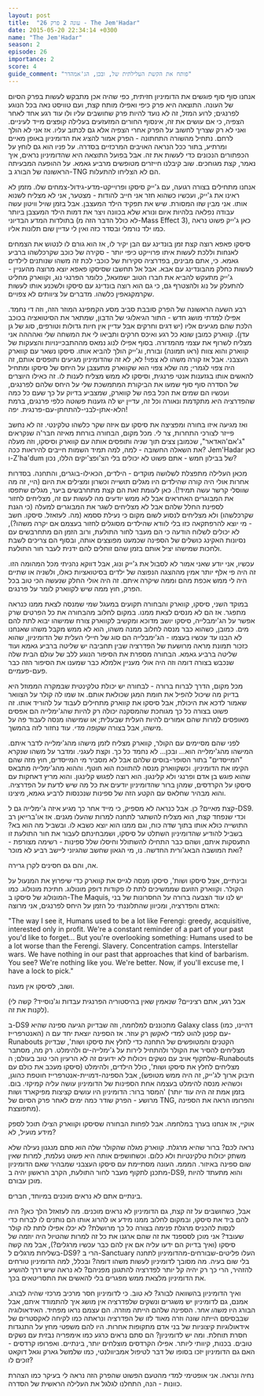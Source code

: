 ```yaml
---
layout: post
title:  "עונה 2 פרק 26 - The Jem'Hadar"
date: 2015-05-20 22:34:14 +0300
name: "The Jem'Hadar"
season: 2
episode: 26
importance: 2
score: 4
guide_comment: "פותח את הקשת העלילתית של, ובכן, הג'אמהדר"
---
```

אנחנו סוף סוף פוגשים את הדומיניון חזיתית, כפי שהיה אכן מתבקש לעשות בפרק הסיום של העונה. התוצאה היא פרק כיפי ואפילו מותח קצת, ועם טוויסט נאה בכל הנוגע לפרנגים; לרוע המזל, זה לא נועד להיות פרק שחושבים עליו ולו עוד רגע אחד לאחר הצפיה, כי אם עושים את זה, אינסוף החורים המזעזעים בעלילה קופצים מייד לעיניים. ואני לא רק שצריך לחשוב על הפרק אחרי הצפיה אלא גם לכתוב עליו. אז אני לא הולך לרחם. נתחיל מהשורה התחתונה - הפרק אמור להציג את הדומיניון באופן מאיים ומרתיע, בתור ככל הנראה האויבים המרכזיים בסדרה. על פניו הוא גם לוחץ על הכפתורים הנכונים כדי לעשות את זה. אבל בפועל התוצאה היא שהדומיניון נראים, איך נאמר, קצת מגוחכים. שוב קיבלנו חייזרים מטופשים מרביע גאמא. על ההופעה המבעיתה הראשונה של הבורג ב-TNG הם לא הצליחו להתעלות.

אנחנו מתחילים בצורה רגועה, עם ג'ייק סיסקו ופרוייקט-מדע-גידול-צמחים שלו. מזמן לא ראינו את ג'ייק, ועכשיו כשהוא חזר אני חייב להודות - מצטער, אני לא מצליח לשנוא אותו. אני מבין שזו המסורת. שיש את תפקיד הילד המעצבן. אבל בזמן שויל וויטון עשה עבודה נפלאה בלהיות איום ונורא שלא בכוונה ויצר את דמות הילד המעצבן ביותר בתולדות המדע הבדיוני (לא כולל הדבר הזה מ-Mass Effect 3), כאן ג'ייק פשוט נראה כמו ילד נורמלי ובסדר כזה ואין לי עדיין שום תלונות אליו.

סיסקו פאפא רוצה קצת זמן בונדינג עם הבן יקיר לו, אז הוא גורם לו לנטוש את הצמחים לאנחות וללכת לעשות איתו פרוייקט כיפי יותר - סקירה של כוכב שקרכלשהו ברביע גאמא. כי, אתם מבינים, בפדרציה סקירות של כוכבי לכת זה משהו שנותנים לילדים לעשות כחלק מהבונדינג עם אבא. אבל אל תחשבו שסיסקו פאפא יוצא מרוצה מהעניין - ג'ייק מתעקש להביא את חברו הטוב ישמעאל, כלומר הפרנגי נוג, וקווארק מחליט להתעלק על נוג ולהצטרף גם, כי גם הוא רוצה בונדינג עם סיסקו ולשכנע אותו לעשות שקרמקגאפין כלשהו. מדברים על ציוותים לא צפויים.

רבע השעה הראשונה של הפרק סובבת סביב מסע הקמפינג המוזר הזה, וזה די נחמד. אפילו למדתי מושג חדש - התור הגיאלוגי של הדבון, שמתאר את הסיטואציה בכוכב הלכת שהם מגיעים אליו (יש דגים וחרקים אבל עדיין אין חיות גדולות וטורפים, סוג של גן עדן). קווארק כמובן שונא כל רגע ואיכס חרקים ותביאו לי את המשחה שלי ואהההה אני מצליח לשרוף את עצמי מהמדורה. בסוף אפילו לנוג נמאס מההתבכיינויות והצעקות של קווארק והוא צווח (ראו תמונה) ובורח, וג'ייק הולך להביא אותו. סיסקו נשאר עם קווארק העצבני. אבל אז קורה משהו לא צפוי! לא, לא זה שהדומיניון מגיעים ותופסים אותם, זה היה צפוי לגמרי; מה שלא צפוי הוא שקווארק מתעצבן על היחס של סיסקו ומתחיל להאשים אותו בגזענות אנטי פרנגית, וסיסקו לא ממש מצליח לענות לו. זה כאילו היוצרים של הסדרה סוף סוף שמעו את הביקורת המתמשכת שלי על היחס שלהם לפרנגים, ועכשיו הם שמים את הכל בפה של קווארק, שמצביע בדיוק על כך שעם כל כמה שהפדרציה היא מתקדמת ונאורה וכל זה, עדיין יש לה גזענות פשוטה כלפי פרנגים, ברמת הלא-אתן-לבני-להתחתן-עם-פרנגית. יפה!

ואז מגיעה איזו בחורה ומפציצה את סיסקו עם איזה שקר כלשהו טלקינטי. זה לא נחשב פייזר לצורכי התחרות, צר לי. מכל מקום, הבחורה בורחת מאיזה חבר'ה שנקראים "ג'אם'האדאר", שכמובן צצים תוך שניה ותופסים אותה עם קווארק וסיסקו, וזה מעלה את השאלה החשובה - למה, למה תמיד השמות חייבים להיראות ככה? Jem'Hadar כאן ו-Z'ha'dum של בבילון חמש - אתם פשוט לא יכולים בלי הצ'ופצ'יקים הללו, נכון?

מכאן העלילה מתפצלת לשלושה מוקדים - הילדים, הכאילו-בוגרים, והתחנה. בסדרות אחרות אולי היה קורה שהילדים היו מגלים תושייה וכשרון ומצילים את היום (היי, זה מה שווסלי קרשר עשה תמיד!). כאן לעומת זאת הם קצת מתחרבשים ביער, מגלים שתפסו את המבוגרים האחראים אבל לא ממש יודעים מה לעשות עם זה, מצליחים לחזור לספינת החלל שלהם אבל לא מצליחים לשגר את המבוגרים למעלה (כי הגנת שקרכלשהו) ולא מצליחים לנסוע לשום מקום כי נעילת ססמא (מה. לעזאזל. סיסקו. חשב - מי יוצא להרפתקאה כזו בלי לוודא שהילדים מסוגלים לחזור בעצמם אם יקרה משהו?), לא יכולים לשלוח הודעה כי הם מעבר לחור התולעת, ורוב הזמן הם מתחרבשים עם נסיונות האקינג כושלים של הספינה שכמעט מפוצצים אותה, ובסוף הם צריכים לשבת ולחכות שמישהו יציל אותם בזמן שהם זוחלים להם ידנית לעבר חור התולעת.

עכשיו, אני יודע שאני אמור לא לסבול את ג'ייק ונוג, אבל דווקא נהניתי מכל המהומה הזו. זה היה פי אלף יותר אמין מההצגה הנפוצה של ילדים בסיטואציות כאלו, ולשניה או שתיים היה לי ממש אכפת מהם וממה שיקרה איתם. זה היה אולי החלק שנעשה הכי טוב בכל הפרק, חוץ ממה שיש לקווארק לומר על פרנגים.

במוקד השני, סיסקו, קווארק והבחורה תקועים במעגל שמי שמנסה לצאת ממנו כנראה מתפגר. אז הם לא מנסים לצאת ממנו. במקום לחלוב מהבחורה את כל הפרטים שרק אפשר על הג'ימבלייה, סיסקו יושב מדוכא ומקשיב לקווארק צורח שמישהו יבוא לתת להם מים. כמובן, כשהוא כבר מנסה לחלוב ממנה משהו, הוא לא ממש מקבל משהו שאנחנו לא הבנו עד עכשיו בעצמו - הג'ימבלייה הם סוג של חיילי העלית של הדומיניון, שהוא כזכור תמונת מראה מרושעת של הפדרציה שבין תחביבה יש שליטה ברביע גאמא ועוד שליטה ברביע גאמא. הבחורה מספרת את הסיפור הנוגע ללב של עולם הבית שלה שנכבש בצורה דומה וזה היה אולי מעניין אלמלא כבר שמענו את הסיפור הזה כבר פעם-פעמיים. 

מכל מקום, הדרך לברוח ברורה - לבחורה יש יכולת טלקינטית שבמקרה הממוזל היא בדיוק מה שיכול להפיל את חומת המגן שכולאת אותם. אז שמו לה קולר על הצוואר שאמור לדכא את היכולת, אבל סיסקו את קווארק מתחילים לעבוד על להוריד אותו. זה פשוט בצורה כל כך מגוחכת שהמסקנה יכולה רק להיות שהג'ימלייה הם אפסים מאופסים למרות שהם אמורים להיות העלית שבעלית; או שמישהו מנסה לעבוד פה על מישהו, אבל בצורה *שקופה מדי*. עוד נחזור לזה בהמשך.

לפני שהם מסיימים עם הקולר, קווארק מצליח לזמן מישהו מהג'ימלייה לדבר איתם. המישהו מהג'ימלייה הוא... ובכן... לא נחמד כל כך. וקצת לעגני. ומדבר על משהו שנקרא "המייסדים" בתור הסופר-בוסים שלהם אבל לא מסביר מי המייסדים, חוץ מזה שהם הקימו את הדומיניון. וכשקווארק מנסה להתווכח הוא חוטף. וההוא מהג'ימלייה מתבאס שהוא פוגש בן אדם ופרנגי ולא קלינגון. הוא רוצה לפגוש קלינגון. והוא מריץ דאחקות עם סיסקו על הקרדסים, שמהן ברור שהדומיניון יודעים את כל מה שיש לדעת על הפדרציה. והוא מבהיר שחלאס עם הקטע הזה של ספינות שנכנסות לרביע גאמא, מיצינו.

קצת מאיים? כן. אבל כנראה לא מספיק, כי מייד אחר כך מגיע איזה ג'ימלייה גם ל-DS9. וכדי שנפחד קצת, הוא מצליח להשתגר לתחנה למרות שהעלו מגנים. אז או'ברייאן רב התושייה כולא אותו בתוך שדה כוח, וגם ממנו הוא יוצא כשבא לו. ובשביל מה הוא בא? בשביל להודיע שהדומיניון השתלט על סיסקו, ושמבחינתם לעבור את חור התולעת זו התעסקות איתם, ושהם כבר התחילו להשתולל וחיסלו שלל ספינות - רשימה מצורפת - ואת המושבה הבאג'ורית החדשה. נו, מי הגאון שחשב שהגיוני ליישב רביע לא מוכר?

אה, והם גם חסינים לקרן גרירה.

ובינתיים, אצל סיסקו ושות', סיסקו מנסה לגייס את קווארק כדי שיפרוץ את המנעול על הקולר. וקווארק הזועם שממשיכים לתת לו פקודות דופק מונולוג. חתיכת מונולוג. כמו המונולוג של סיסקו ב-The Maquis, יש לנו עוד הצבעה ברורה על החסרונות של בני האדם והפדרציה, ומכיוון שהתלוננתי כל הזמן על היחס לפרנגים, אני מרוצה:

"The way I see it, Humans used to be a lot like Ferengi: greedy, acquisitive, interested only in profit. We're a constant reminder of a part of your past you'd like to forget... But you're overlooking something: Humans used to be a lot worse than the Ferengi. Slavery. Concentration camps. Interstellar wars. We have nothing in our past that approaches that kind of barbarism. You see? We're nothing like you. We're better. Now, if you'll excuse me, I have a lock to pick."

ושוב, לסיסקו אין מענה.

(אבל רגע, אתם רציניים? שנאמין שאין בהיסטוריה הפרנגית עבדות וג'נוסייד? קשה לי לקנות את זה).

ב-DS9 מתכוננים למלחמה, וזה שבדיוק הגיעה ספינה שהיא Galaxy class (דהיינו, כמו האנטרפרייז) עם קפטן להוט למדי לאקשן רק עוזר. אז הספינה יוצאת יחד עם ה-Runabouts הקטנים והמטופשים של התחנה כדי לחלץ את סיסקו ושות', שבדיוק מצליחים להסיר את הקולר ולהתחיל לירות על ג'ימלייה-ים ולהימלט. רק מה, מסתבר שלתקוף אויב עם נשקים ויכולות לא ידועים זה לא הרעיון הכי טוב בעולם; ה-Runabouts מצליחים לחלץ את סיסקו ושות', כולל הילדים, ולהימלט (סיסקו מעכב את כולם עם חיבוק ארוך לג'ייק, זה היה ממש מטופש), אבל הספינה-דמויית-אנטרפרייז חוטפת כהוגן, וכשהיא מנסה להימלט בעצמה אחת הספינות של הדומיניון עושה עליה קמיקזי. בום. המסר ברור: הדומיניון היו עושים קציצות מפיקארד ושות' (בזמן אמת זה היה עוד יותר מרושע - הפרק שודר כמה ימים לאחר פרק הסיום של TNG, והפרומו הראה את הספינה מתפוצצת).

אוקיי, אז אנחנו בערך במלחמה. אבל לפחות הבחורה שסיסקו וקווארק הצילו תוכל לספק מידע מועיל, לא?

נראה לכם? ברור שהיא מרגלת. קווארק מגלה שהקולר שלה הוא סתם מנגנון נעילה שלא משתק יכולות טלקינטיות ולא כלום. וכשחושפים אותה היא פשוט נעלמת, למרות שאין שום ספינה באיזור. המממ. העונה מסתיימת עם סיסקו העצבני שמבהיר שאם הדומיניון מתכנן לתקוף מעבר לחור התולעת, הקרב הראשון יהיה ב-DS9, והוא מתעתד להיות מוכן עבורם.

בינתיים אתם לא נראים מוכנים במיוחד, חברים.

אבל, כשחושבים על זה קצת, גם הדומיניון לא נראים מוכנים. מה לעזאזל הלך כאן? היה להם ביד את סיסקו, ובמקום לחלוב ממנו מידע או להרוג אותו הם נותנים לו לברוח כדי לנסות להכניס מרגלת פנימה בצורה כל כך מרושלת? לא יכלו אפילו לתת לה קולר שעובד? אני מוכן לסספנד את זה שהם ארגנו את כל זה למרות שהטיול היה יוזמה של סיסקו (ואיך בדיוק הם ידעו עליה אם אין להם כבר עכשיו מרגלים?), אבל מה קשה בשליחת מרגלים ל-DS9? הרי ב-Sanctuary העלו פליטים-שבורחים-מהדומיניון לתחנה בלי שום בעיה. מה מסובך לדומיניון לעשות משהו דומה? ובכלל, למה הדומיניון טורחים להזהיר, הרי כך רק יהיה קל יותר לפדרציה להתגונן מפניהם? לא נראה שיש דרך להושיע את הדומיניון מלצאת ממש מפגרים בלי להאשים את התסריטאים בכך.

ואיך הדומיניון בהשוואה לבורג? לא טוב. כי לדומיניון חסר מרכיב מרכזי שהיה לבורג. אמנם, גם לדומיניון יש משגרים ונשקים שלפדרציה אין מושג איך להתמודד איתם, אבל הבורג היו *משהו אחר*. הספינה שלהם הייתה מוזרה. הם עצמם נראו מפחיד. האידאולוגיה שבבסיסם הייתה שונה וזרה מאוד לזו של הפדרציה ונראתה כמו לקיחה לאקסטרים של אידאולוגיות קיצוניות של בני אדם מתקופות אחרות. היו להם משפטי מחץ על התנגדות חסרת תוחלת. ומה יש לדומיניון? הם סתם נראים כרגע כמו אימפריה נבזית עם נשקים טובים. בכנות, קיוותי ליותר. אפילו הקרדסים מוצלחים יותר, בינתיים. ואפרופו קרדסים - האם גם הדומיניון יזכו בסופו של דבר לטיפול אמביוולנטי, כמו שלמשל גארק וגאל דוקאט זוכים לו?

נחיה ונראה. אני אופטימי למדי מהטעם הפשוט שהפרק הזה נראה לי בעיקר כמו הצהרת כוונות - הנה, התחלנו לגלגל את העלילה הראשית של הסדרה.
